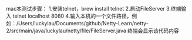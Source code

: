 mac本测试步骤：
1.安装telnet，brew install telnet
2.启动FileServer
3.终端输入 telnet localhost 8080
4.输入本机的一个文件路径，例如：/Users/luckylau/Documents/github/Netty-Learn/netty-2/src/main/java/luckylau/netty/file/FileServer.java
终端会显示该代码内容